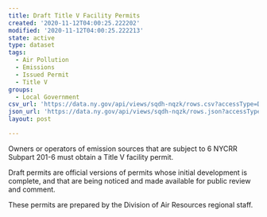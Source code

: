 ```yaml
---
title: Draft Title V Facility Permits
created: '2020-11-12T04:00:25.222202'
modified: '2020-11-12T04:00:25.222213'
state: active
type: dataset
tags:
  - Air Pollution
  - Emissions
  - Issued Permit
  - Title V
groups:
  - Local Government
csv_url: 'https://data.ny.gov/api/views/sqdh-nqzk/rows.csv?accessType=DOWNLOAD'
json_url: 'https://data.ny.gov/api/views/sqdh-nqzk/rows.json?accessType=DOWNLOAD'
layout: post

---
```

Owners or operators of emission sources that are subject to 6 NYCRR Subpart 201-6 must obtain a Title V facility permit.  

Draft permits are official versions of permits whose initial development is complete, and that are being noticed and made available for public review and comment. 

These permits are prepared by the Division of Air Resources regional staff.
